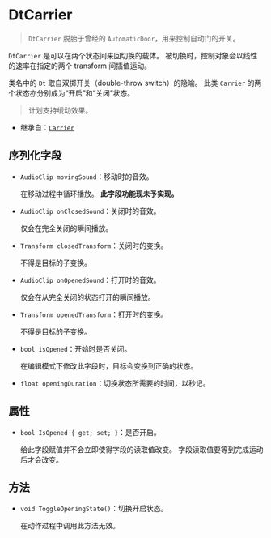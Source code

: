 # DtCarrier

> `DtCarrier` 脱胎于曾经的 `AutomaticDoor`，用来控制自动门的开关。

`DtCarrier` 是可以在两个状态间来回切换的载体。
被切换时，控制对象会以线性的速率在指定的两个 transform 间插值运动。

类名中的 `Dt` 取自双掷开关（double-throw switch）的隐喻。
此类 `Carrier` 的两个状态亦分别成为“开启”和“关闭”状态。

> 计划支持缓动效果。

- 继承自：[`Carrier`](./Carrier.md)

## 序列化字段

- `AudioClip movingSound`：移动时的音效。

	在移动过程中循环播放。
	**此字段功能现未予实现。**

- `AudioClip onClosedSound`：关闭时的音效。

	仅会在完全关闭的瞬间播放。

- `Transform closedTransform`：关闭时的变换。

	不得是目标的子变换。

- `AudioClip onOpenedSound`：打开时的音效。

	仅会在从完全关闭的状态打开的瞬间播放。

- `Transform openedTransform`：打开时的变换。

	不得是目标的子变换。

- `bool isOpened`：开始时是否关闭。

	在编辑模式下修改此字段时，目标会变换到正确的状态。

- `float openingDuration`：切换状态所需要的时间，以秒记。

## 属性

- `bool IsOpened { get; set; }`：是否开启。

	给此字段赋值并不会立即使得字段的读取值改变。
	字段读取值要等到完成运动后才会改变。

## 方法

- `void ToggleOpeningState()`：切换开启状态。

	在动作过程中调用此方法无效。